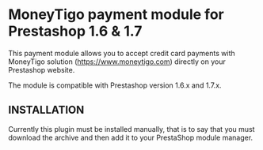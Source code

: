 # MoneyTigo payment module for Prestashop 1.6 & 1.7

This payment module allows you to accept credit card payments with MoneyTigo solution (https://www.moneytigo.com) directly on your Prestashop website.

The module is compatible with Prestashop version 1.6.x and 1.7.x.

## INSTALLATION ##

Currently this plugin must be installed manually, that is to say that you must download the archive and then add it to your PrestaShop module manager.

